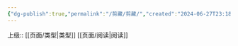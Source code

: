```yaml
---
{"dg-publish":true,"permalink":"/剪藏/剪藏/","created":"2024-06-27T23:18:05.807+08:00"}
---
```


上级:: [[页面/类型\|类型]] [[页面/阅读\|阅读]] 